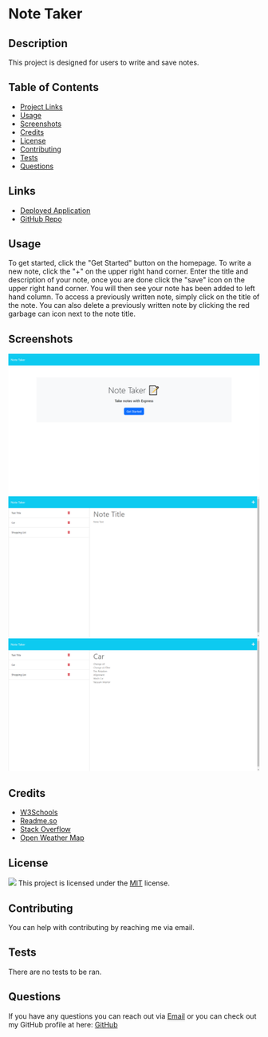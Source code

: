 
  # Note Taker

  ## Description
This project is designed for users to write and save notes.

  ## Table of Contents
  * [Project Links](#links)
  * [Usage](#usage)
  * [Screenshots](#screenshots)
  * [Credits](#credits)
  * [License](#license)
  * [Contributing](#contributing)
  * [Tests](#tests)
  * [Questions](#questions)

  ## Links
  * [Deployed Application]()
  * [GitHub Repo](https://github.com/jeaustins27/Note-Taker)

  ## Usage
To get started, click the "Get Started" button on the homepage. To write a new note, click the "+" on the upper right hand corner. Enter the title and description of your  note, once you are done click the "save" icon on the upper right hand corner. You will then see your note has been added to left hand column. To access a previously written note, simply click on the title of the note. You can also delete a previously written note by clicking the red garbage  can icon next to the note title.

  ## Screenshots
  ![Get Started](./public/assets/images/NoteTaker_GetStarted.png)
  ![New Note](./public/assets/images/NoteTaker_NewNote.png)
  ![Saved Note](./public/assets/images/NoteTaker_SavedNote.png)

  ## Credits
  * [W3Schools](https://www.w3schools.com/)
  * [Readme.so](https://readme.so/)
  * [Stack Overflow](https://stackoverflow.com)
  * [Open Weather Map](https://openweathermap.org/forecast5)

  
  ## License
  
  ![](https://img.shields.io/badge/License-MIT-blue.svg)
  This project is licensed under the [MIT](https://choosealicense.com/licenses/mit/) license.

    

  ## Contributing
  You can help with contributing by reaching me via email.

  ## Tests
  There are no tests to be ran.

  ## Questions
  If you have any questions you can reach out via [Email](mailto:JeaustinS27@gmail.com) or you can check out my GitHub profile at here: [GitHub](https://github.com/jeaustins27)
